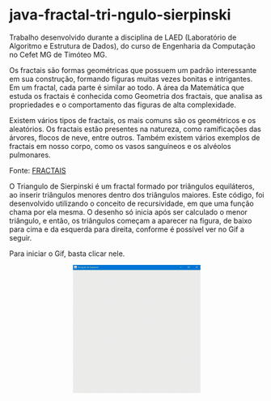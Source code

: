 # java-fractal-tri-ngulo-sierpinski
Trabalho desenvolvido durante a disciplina de LAED (Laboratório de Algoritmo e Estrutura de Dados), do curso de Engenharia da Computação no Cefet MG de Timóteo MG.

Os fractais são formas geométricas que possuem um padrão interessante em sua construção, formando figuras muitas vezes bonitas e intrigantes. Em um fractal, cada parte é similar ao todo. A área da Matemática que estuda os fractais é conhecida como Geometria dos fractais, que analisa as propriedades e o comportamento das figuras de alta complexidade.

Existem vários tipos de fractais, os mais comuns são os geométricos e os aleatórios. Os fractais estão presentes na natureza, como ramificações das árvores, flocos de neve, entre outros. Também existem vários exemplos de fractais em nosso corpo, como os vasos sanguíneos e os alvéolos pulmonares.

Fonte: [FRACTAIS](https://escolakids.uol.com.br/matematica/fractais.htm)

O Triangulo de Sierpinski é um fractal formado por triângulos equiláteros, ao inserir triângulos menores dentro dos triângulos maiores. Este código, foi desenvolvido utilizando o conceito de recursividade, em que uma função chama por ela mesma. O desenho só inicia após ser calculado o menor triângulo, e então, os triângulos começam a aparecer na figura, de baixo para cima e da esquerda para direita, conforme é possível ver no Gif a seguir.

Para iniciar o Gif, basta clicar nele.
<div align="center">
  <img width="50%" src="/triangulo-sierpinsky-animacao.gif">
</div>
